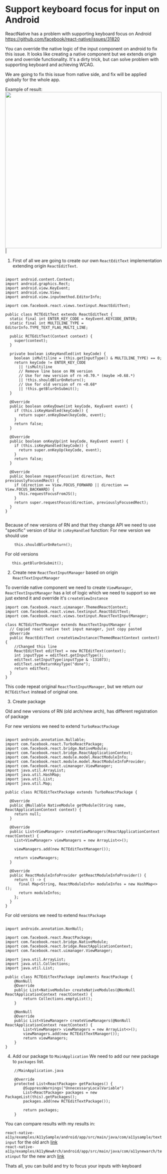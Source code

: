 # Support keyboard focus for input on Android

ReactNative has a problem with supporting keyboard focus on Android
https://github.com/facebook/react-native/issues/31820

You can override the native logic of the input component on android to fix this issue. It looks like creating a native component but we extends origin one and override functionality. It's a dirty trick, but can solve problem with supporting keyboard and achieving WCAG. 

We are going to fix this issue from native side, and fix will be applied globally for the whole app.


Example of result: </br>
<img src="../.github/images/android-input/android-example.gif" height="500" />|


1. First of all we are going to create our own `ReactEditText` implementation extending origin `ReactEditText`.

```

import android.content.Context;
import android.graphics.Rect;
import android.view.KeyEvent;
import android.view.View;
import android.view.inputmethod.EditorInfo;

import com.facebook.react.views.textinput.ReactEditText;

public class RCTEditText extends ReactEditText {
  static final int ENTER_KEY_CODE = KeyEvent.KEYCODE_ENTER;
  static final int MULTILINE_TYPE = EditorInfo.TYPE_TEXT_FLAG_MULTI_LINE;

  public RCTEditText(Context context) {
    super(context);
  }

  private boolean isKeyHandled(int keyCode) {
    boolean isMultiline = (this.getInputType() & MULTILINE_TYPE) == 0;
    return keyCode != ENTER_KEY_CODE
      || !isMultiline
      // Remove line base on RN version
      // Use for new version of rn >0.70.* (maybe >0.68.*)
      || !this.shouldBlurOnReturn();
      // Use for old version of rn <0.68*
      || !this.getBlurOnSubmit();
  }

  @Override
  public boolean onKeyDown(int keyCode, KeyEvent event) {
    if (this.isKeyHandled(keyCode)) {
      return super.onKeyDown(keyCode, event);
    }
    return false;
  }

  @Override
  public boolean onKeyUp(int keyCode, KeyEvent event) {
    if (this.isKeyHandled(keyCode)) {
      return super.onKeyUp(keyCode, event);
    }
    return false;
  }

  @Override
  public boolean requestFocus(int direction, Rect previouslyFocusedRect) {
    if (direction == View.FOCUS_FORWARD || direction == View.FOCUS_BACKWARD) {
      this.requestFocusFromJS();
    }
    return super.requestFocus(direction, previouslyFocusedRect);
  }
}


```

Because of new versions of RN and that they change API we need to use "specific" version of blur in `isKeyHandled` function:
For new version we should use
```
    this.shouldBlurOnReturn();
```

For old versions 

```
   this.getBlurOnSubmit();
```

2. Create new `ReactTextInputManager` based on origin `ReactTextInputManager`

To override native component we need to create `ViewManager`, `ReactTextInputManager` has a lot of logic which we need to support so we just extend it and override it's `createViewInstance`

```
import com.facebook.react.uimanager.ThemedReactContext;
import com.facebook.react.views.textinput.ReactEditText;
import com.facebook.react.views.textinput.ReactTextInputManager;

class RCTEditTextManager extends ReactTextInputManager {
  // Copied react native text input manager, just copy pasted
  @Override
  public ReactEditText createViewInstance(ThemedReactContext context) {
    //Changed this line
    ReactEditText editText = new RCTEditText(context);
    int inputType = editText.getInputType();
    editText.setInputType(inputType & -131073);
    editText.setReturnKeyType("done");
    return editText;
  }
}
```

This code repeat original `ReactTextInputManager`, but we return our `RCTEditText` instead of original one.

3. Create package

Old and new versions of RN (old arch/new arch), has different registration of package

For new versions we need to extend `TurboReactPackage`
```

import androidx.annotation.Nullable;
import com.facebook.react.TurboReactPackage;
import com.facebook.react.bridge.NativeModule;
import com.facebook.react.bridge.ReactApplicationContext;
import com.facebook.react.module.model.ReactModuleInfo;
import com.facebook.react.module.model.ReactModuleInfoProvider;
import com.facebook.react.uimanager.ViewManager;
import java.util.ArrayList;
import java.util.HashMap;
import java.util.List;
import java.util.Map;

public class RCTEditTextPackage extends TurboReactPackage {

  @Override
  public @Nullable NativeModule getModule(String name, ReactApplicationContext context) {
    return null;
  }

  @Override
  public List<ViewManager> createViewManagers(ReactApplicationContext reactContext) {
    List<ViewManager> viewManagers = new ArrayList<>();

    viewManagers.add(new RCTEditTextManager());

    return viewManagers;
  }

  @Override
  public ReactModuleInfoProvider getReactModuleInfoProvider() {
    return () -> {
      final Map<String, ReactModuleInfo> moduleInfos = new HashMap<>();
      return moduleInfos;
    };
  }
}
```

For old versions we need to extend `ReactPackage`

```

import androidx.annotation.NonNull;

import com.facebook.react.ReactPackage;
import com.facebook.react.bridge.NativeModule;
import com.facebook.react.bridge.ReactApplicationContext;
import com.facebook.react.uimanager.ViewManager;

import java.util.ArrayList;
import java.util.Collections;
import java.util.List;

public class RCTEditTextPackage implements ReactPackage {
    @NonNull
    @Override
    public List<NativeModule> createNativeModules(@NonNull ReactApplicationContext reactContext) {
        return Collections.emptyList();
    }

    @NonNull
    @Override
    public List<ViewManager> createViewManagers(@NonNull ReactApplicationContext reactContext) {
        List<ViewManager> viewManagers = new ArrayList<>();
        viewManagers.add(new RCTEditTextManager());
        return viewManagers;
    }
}
```

4. Add our package to `MainApplication`
We need to add our new package to `packages` list.

``` 
    //MainApplication.java

    @Override
    protected List<ReactPackage> getPackages() {
        @SuppressWarnings("UnnecessaryLocalVariable")
        List<ReactPackage> packages = new PackageList(this).getPackages();
        packages.add(new RCTEditTextPackage());

        return packages;
    }
```

You can compare results with my results in:

`react-native-a11y/examples/A11ySample/android/app/src/main/java/com/a11ysample/textinput` for the old arch [link](../examples/A11ySample/android/app/src/main/java/com/a11ysample/textinput)
</br>
`react-native-a11y/examples/A11yNewArch/android/app/src/main/java/com/a11ynewarch/textinput` for the new arch [link](../examples/A11yNewArch/android/app/src/main/java/com/a11ynewarch/textinput)


Thats all, you can build and try to focus your inputs with keyboard